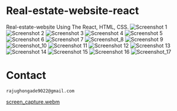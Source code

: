 # Real-estate-website-react
Real-estate-website Using The React, HTML, CSS.
![Screenshot 1](HOME.png)
![Screenshot 2](CATEGIORY.png)
![Screenshot 3](ROOMS.png)
![Screenshot 4](PRICE_ROOMS.png)
![Screenshot 5](REACTING.png)
![Screenshot 6](PERFECT_CITY.png)
![Screenshot 7](SELLERS.png)
![Screenshot_8](PRICE_ROOMS.png)
![Screenshot 9](HOME_PRICE_1.png)
![Screenshot_10](HOME_PRICE.png)
![Screenshot 11](FOTTER.png)
![Screenshot 12](ABOUT_US.png)
![Screenshot 13](SERVICES.png)
![Screenshot 14](BLOG.png)
![Screenshot 15](PRICING.png)
![Screenshot 16](CONTACT_US.png)
![Screenshot_17](CONTACT_FROM.png)

# Contact 
```
rajughongade9022@gmail.com
```
[screen_capture.webm](https://github.com/rjghongade/Real-estate-website-react/assets/105046011/0f7cccc5-4370-4d84-851a-2c452c6cde20)
